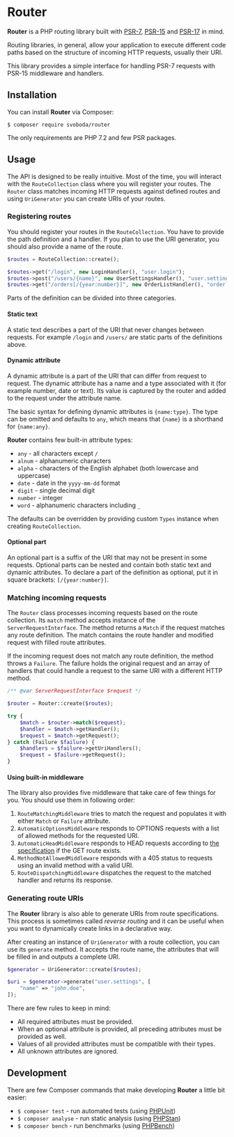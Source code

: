 # Router

**Router** is a PHP routing library built with [PSR-7](https://www.php-fig.org/psr/psr-7/), [PSR-15](https://www.php-fig.org/psr/psr-15/) and [PSR-17](https://www.php-fig.org/psr/psr-17/) in mind.

Routing libraries, in general, allow your application to execute different code paths based on the structure of incoming HTTP requests, usually their URI.

This library provides a simple interface for handling PSR-7 requests with PSR-15 middleware and handlers.

## Installation

You can install **Router** via Composer:

```
$ composer require svoboda/router
```

The only requirements are PHP 7.2 and few PSR packages.

## Usage

The API is designed to be really intuitive.
Most of the time, you will interact with the `RouteCollection` class where you will register your routes.
The `Router` class matches incoming HTTP requests against defined routes and using `UriGenerator` you can create URIs of your routes.

### Registering routes

You should register your routes in the `RouteCollection`.
You have to provide the path definition and a handler.
If you plan to use the URI generator, you should also provide a name of the route.

```php
$routes = RouteCollection::create();

$routes->get("/login", new LoginHandler(), "user.login");
$routes->post("/users/{name}", new UserSettingsHandler(), "user.settings");
$routes->get("/orders[/{year:number}]", new OrderListHandler(), "order.list");
```

Parts of the definition can be divided into three categories.

#### Static text

A static text describes a part of the URI that never changes between requests.
For example `/login` and `/users/` are static parts of the definitions above.

#### Dynamic attribute

A dynamic attribute is a part of the URI that can differ from request to request.
The dynamic attribute has a name and a type associated with it (for example number, date or text).
Its value is captured by the router and added to the request under the attribute name.

The basic syntax for defining dynamic attributes is `{name:type}`.
The type can be omitted and defaults to `any`, which means that `{name}` is a shorthand for `{name:any}`.

**Router** contains few built-in attribute types:

* `any` - all characters except `/`
* `alnum` - alphanumeric characters
* `alpha` - characters of the English alphabet (both lowercase and uppercase)
* `date` - date in the `yyyy-mm-dd` format
* `digit` - single decimal digit
* `number` - integer
* `word` - alphanumeric characters including `_`

The defaults can be overridden by providing custom `Types` instance when creating `RouteCollection`.

#### Optional part

An optional part is a suffix of the URI that may not be present in some requests.
Optional parts can be nested and contain both static text and dynamic attributes.
To declare a part of the definition as optional, put it in square brackets: `[/{year:number}]`.

### Matching incoming requests

The `Router` class processes incoming requests based on the route collection.
Its `match` method accepts instance of the `ServerRequestInterface`.
The method returns a `Match` if the request matches any route definition.
The match contains the route handler and modified request with filled route attributes.

If the incoming request does not match any route definition, the method throws a `Failure`.
The failure holds the original request and an array of handlers that could handle a request to the same URI with a different HTTP method.

```php
/** @var ServerRequestInterface $request */

$router = Router::create($routes);

try {
    $match = $router->match($request);
    $handler = $match->getHandler();
    $request = $match->getRequest();
} catch (Failure $failure) {
    $handlers = $failure->getUriHandlers();
    $request = $failure->getRequest();
}
```

#### Using built-in middleware

The library also provides five middleware that take care of few things for you. You should use them in following order:

1. `RouteMatchingMiddleware` tries to match the request and populates it with either `Match` or `Failure` attribute.
2. `AutomaticOptionsMiddleware` responds to OPTIONS requests with a list of allowed methods for the requested URI.
3. `AutomaticHeadMiddleware` responds to HEAD requests according to [the specification](https://developer.mozilla.org/en-US/docs/Web/HTTP/Methods/HEAD) if the GET route exists.
4. `MethodNotAllowedMiddleware` responds with a 405 status to requests using an invalid method with a valid URI.
5. `RouteDispatchingMiddleware` dispatches the request to the matched handler and returns its response. 

### Generating route URIs

The **Router** library is also able to generate URIs from route specifications.
This process is sometimes called *reverse routing* and it can be  useful when you want to dynamically create links in a declarative way.

After creating an instance of `UriGenerator` with a route collection, you can use its `generate` method.
It accepts the route name, the attributes that will be filled in and outputs a complete URI.

```php
$generator = UriGenerator::create($routes);

$uri = $generator->generate("user.settings", [
    "name" => "john.doe",
]);
```

There are few rules to keep in mind:

* All required attributes must be provided.
* When an optional attribute is provided, all preceding attributes must be provided as well.
* Values of all provided attributes must be compatible with their types.
* All unknown attributes are ignored.

## Development

There are few Composer commands that make developing **Router** a little bit easier:

* `$ composer test` - run automated tests (using [PHPUnit](https://github.com/sebastianbergmann/phpunit))
* `$ composer analyse` - run static analysis (using [PHPStan](https://github.com/phpstan/phpstan))
* `$ composer bench` - run benchmarks (using [PHPBench](https://github.com/phpbench/phpbench))
